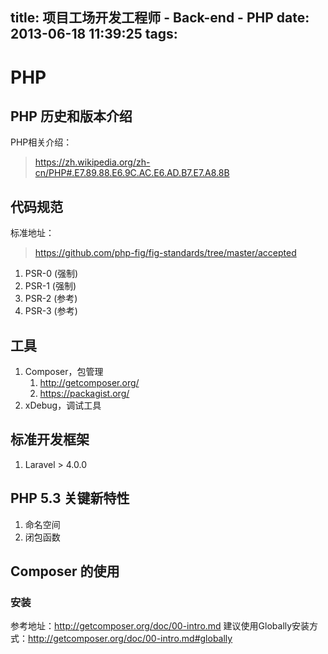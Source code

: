 title: 项目工场开发工程师 - Back-end - PHP
date: 2013-06-18 11:39:25
tags:
---

# PHP

## PHP 历史和版本介绍

PHP相关介绍：
> https://zh.wikipedia.org/zh-cn/PHP#.E7.89.88.E6.9C.AC.E6.AD.B7.E7.A8.8B

## 代码规范
标准地址：
> https://github.com/php-fig/fig-standards/tree/master/accepted

1. PSR-0 (强制)
2. PSR-1 (强制)
3. PSR-2 (参考)
4. PSR-3 (参考)

## 工具
1. Composer，包管理
    1. http://getcomposer.org/
    2. https://packagist.org/
2. xDebug，调试工具

## 标准开发框架
1. Laravel > 4.0.0

## PHP 5.3 关键新特性
1. 命名空间
2. 闭包函数

## Composer 的使用

### 安装
参考地址：http://getcomposer.org/doc/00-intro.md
建议使用Globally安装方式：http://getcomposer.org/doc/00-intro.md#globally
